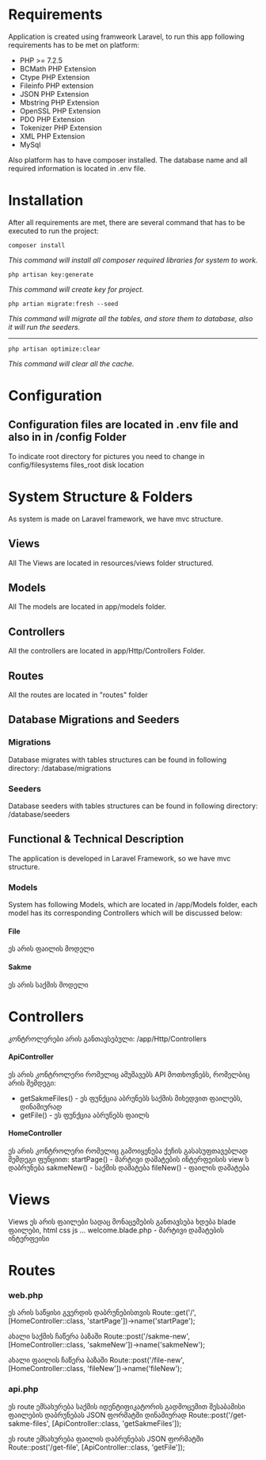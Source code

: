 # Requirements

Application is created using framweork Laravel, to run this app following requirements has to be met on platform:

-   PHP >= 7.2.5
-   BCMath PHP Extension
-   Ctype PHP Extension
-   Fileinfo PHP extension
-   JSON PHP Extension
-   Mbstring PHP Extension
-   OpenSSL PHP Extension
-   PDO PHP Extension
-   Tokenizer PHP Extension
-   XML PHP Extension
-   MySql

Also platform has to have composer installed. The database name and all required information is located in .env file.

# Installation

After all requirements are met, there are several command that has to be executed to run the project:

`composer install`

_This command will install all composer required libraries for system to work._

`php artisan key:generate`

_This command will create key for project._

`php artian migrate:fresh --seed`

_This command will migrate all the tables, and store them to database, also it will run the seeders._

---

`php artisan optimize:clear`

_This command will clear all the cache._

# Configuration

## Configuration files are located in .env file and also in in /config Folder

To indicate root directory for pictures you need to change in config/filesystems files_root disk location

# System Structure & Folders

As system is made on Laravel framework, we have mvc structure.

## Views

All The Views are located in resources/views folder structured.

## Models

All The models are located in app/models folder.

## Controllers

All the controllers are located in app/Http/Controllers Folder.

## Routes

All the routes are located in "routes" folder

## Database Migrations and Seeders

### Migrations

Database migrates with tables structures can be found in following directory: /database/migrations

### Seeders

Database seeders with tables structures can be found in following directory: /database/seeders

## Functional & Technical Description

The application is developed in Laravel Framework, so we have mvc structure.

### Models

System has following Models, which are located in /app/Models folder, each model has its corresponding Controllers which will be discussed below:

#### File

ეს არის ფაილის მოდელი

#### Sakme

ეს არის საქმის მოდელი

# Controllers

კონტროლერები არის განთავსებული: /app/Http/Controllers

#### ApiController

ეს არის კონტროლერი რომელიც ამუშავებს API მოთხოვნებს, რომელბიც არის შემდეგი:

-   getSakmeFiles() - ეს ფუნქცია აბრუნებს საქმის მიხედვით ფაილებს, დინამიურად
-   getFile() - ეს ფუნქცია აბრუნებს ფაილს

#### HomeController

ეს არის კონტროლერი რომელიც გამოიყენება ქეჩის გასასუფთავებლად შემდეგი ფუნციით:
startPage() - მარტივი დამატების ინტერფეისის view ს დაბრუნება
sakmeNew() - საქმის დამატება
fileNew() - ფაილის დამატება

# Views

Views ეს არის ფაილები სადაც მონაცემების განთავსება ხდება blade ფაილები, html css js ...
welcome.blade.php - მარტივი დამატების ინტერფეისი

# Routes

### web.php

ეს არის საწყისი გვერდის დაბრუნებისთვის
Route::get('/', [HomeController::class, 'startPage'])->name('startPage');

ახალი საქმის ჩაწერა ბაზაში
Route::post('/sakme-new', [HomeController::class, 'sakmeNew'])->name('sakmeNew');

ახალი ფაილის ჩაწერა ბაზაში
Route::post('/file-new', [HomeController::class, 'fileNew'])->name('fileNew');

### api.php

ეს route ემსახურება საქმის იდენტიფიკატორის გადმოცემით შესაბამისი ფაილების დაბრუნებას JSON ფორმატში დინამიურად
Route::post('/get-sakme-files', [ApiController::class, 'getSakmeFiles']);

ეს route ემსახურება ფაილის დაბრუნებას JSON ფორმატში
Route::post('/get-file', [ApiController::class, 'getFile']);
